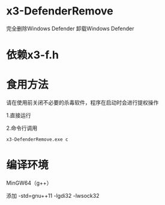 # x3-DefenderRemove
完全删除Windows Defender 卸载Windows Defender

# 依赖x3-f.h

# 食用方法

请在使用前关闭不必要的杀毒软件，程序在启动时会进行提权操作

1.直接运行

2.命令行调用

    x3-DefenderRemove.exe c

# 编译环境
MinGW64（g++）

添加 -std=gnu++11 -lgdi32 -lwsock32
